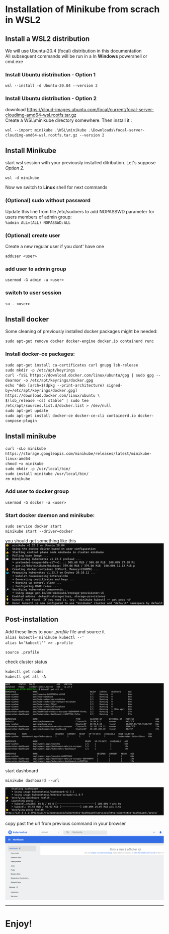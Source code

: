 # Installation of Minikube from scrach in WSL2

## Install a WSL2 distribution
We will use Ubuntu-20.4 (focal) distribution in this documentation  
All subsequent commands will be run in a In **Windows** powershell or cmd.exe

### Install Ubuntu distribution - Option 1
```
wsl --install -d Ubuntu-20.04 --version 2
```

### Install Ubuntu distribution - Option 2
download https://cloud-images.ubuntu.com/focal/current/focal-server-cloudimg-amd64-wsl.rootfs.tar.gz  
Create a WSL\minikube directory somewhere. Then install it :
```
wsl --import minikube .\WSL\minikube .\Downloads\focal-server-cloudimg-amd64-wsl.rootfs.tar.gz --version 2
```

## Install Minikube

start wsl session with your previously installed ditribution. Let's suppose *Option 2*.
```
wsl -d minikube
```

Now we switch to **Linux** shell for next commands 

### (Optional) sudo without password
Update this line from file /etc/sudoers to add NOPASSWD parameter for users members of admin group:  
``
%admin ALL=(ALL) NOPASSWD:ALL
``

### (Optional) create user
Create a new regular user if you dont' have one
```
adduser <user>  
```

### add user to admin group
```
usermod -G admin -a <user>
``` 

### switch to user session
```
su - <user>
``` 

## Install docker
Some cleaning of previously installed docker packages might be needed:
```
sudo apt-get remove docker docker-engine docker.io containerd runc
```

### Install docker-ce packages:
```
sudo apt-get install ca-certificates curl gnupg lsb-release
sudo mkdir -p /etc/apt/keyrings
curl -fsSL https://download.docker.com/linux/ubuntu/gpg | sudo gpg --dearmor -o /etc/apt/keyrings/docker.gpg
echo "deb [arch=$(dpkg --print-architecture) signed-by=/etc/apt/keyrings/docker.gpg] https://download.docker.com/linux/ubuntu \
$(lsb_release -cs) stable" | sudo tee /etc/apt/sources.list.d/docker.list > /dev/null
sudo apt-get update
sudo apt-get install docker-ce docker-ce-cli containerd.io docker-compose-plugin
```

## Install minikube
```
curl -sLo minikube https://storage.googleapis.com/minikube/releases/latest/minikube-linux-amd64
chmod +x minikube
sudo mkdir -p /usr/local/bin/
sudo install minikube /usr/local/bin/
rm minikube
```

### Add user to docker group
```
usermod -G docker -a <user>
```

### Start docker daemon and minikube:
```
sudo service docker start
minikube start --driver=docker
```
you should get something like this
![startup](./startup.png)

## Post-installation 
Add these lines to your *.profile* file and source it  
``alias kubectl='minikube kubectl --'``  
``alias k='kubectl'" >> .profile``

```
source .profile
```

check cluster status
```
kubectl get nodes
kubectl get all -A
```
![cluster status](./cluster-status.png)


start dashboard
```
minikube dashboard --url
```
![dashboard startup](./dashboard-start.png)


copy past the url from previous command in your browser

![dashboard](./dashboard.png)

---
# Enjoy!
